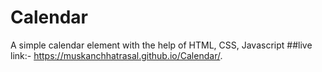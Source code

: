 # Calendar
A simple calendar element with the help of HTML, CSS, Javascript
##live
link:- https://muskanchhatrasal.github.io/Calendar/.
